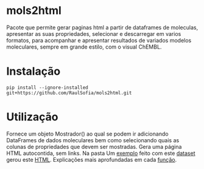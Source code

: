 # mols2html
Pacote que permite gerar paginas html a partir de dataframes de moleculas, apresentar as suas propriedades, selecionar e descarregar em varios formatos, para acompanhar e apresentar resultados de variados modelos moleculares, sempre em grande estilo, com o visual ChEMBL.

# Instalação
```pip install --ignore-installed git+https://github.com/RaulSofia/mols2html.git```

# Utilização
Fornece um objeto Mostrador() ao qual se podem ir adicionando DataFrames de dados moleculares bem como selecionando quais as colunas de propriedades que devem ser mostradas. Gera uma página HTML autocontida, sem links. Na pasta Um [exemplo](examples/EXEMPLO.py) feito com este [dataset](examples/dataset_teste.csv) gerou este [HTML](examples/resultados.html). Explicações mais aprofundadas em cada [função](mols2html/mostrador.py).
